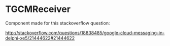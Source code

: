 # TGCMReceiver

Component made for this stackoverflow question:

http://stackoverflow.com/questions/18838485/google-cloud-messaging-in-delphi-xe5/21444622#21444622
